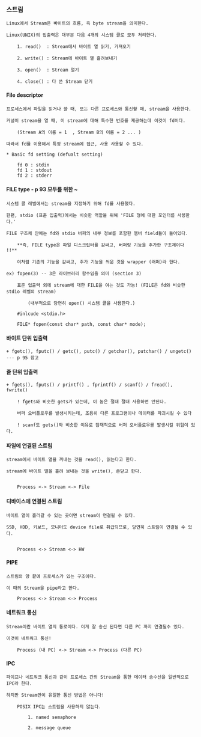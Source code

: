 ### 스트림

	Linux에서 Stream은 바이트의 흐름, 즉 byte stream을 의미한다.

	Linux(UNIX)의 입출력은 대부분 다음 4개의 시스템 콜로 모두 처리한다.

		1. read()  : Stream에서 바이트 열 읽기, 가져오기 

		2. write() : Stream에 바이트 열 흘려보내기

		3. open()  : Stream 열기

		4. close() : 다 쓴 Stream 닫기


#### File descriptor 

	프로세스에서 파일을 읽거나 쓸 때, 또는 다른 프로세스와 통신할 때, stream을 사용한다. 

	커널이 stream을 열 때, 이 stream에 대해 특수한 번호를 제공하는데 이것이 fd이다.

		(Stream A의 이름 = 1  , Stream B의 이름 = 2 ... ) 

	따라서 fd를 이용해서 특정 stream에 접근, 사용 사용할 수 있다.

	* Basic fd setting (defualt setting)

		fd 0 : stdin
		fd 1 : stdout
		fd 2 : stderr 


#### FILE type - p 93 모두를 위한 ~

	시스템 콜 레벨에서는 stream을 지정하기 위해 fd를 사용했다.

	한편, stdio (표준 입출력)에서는 비슷한 역할을 위해 'FILE 형에 대한 포인터를 사용한다.'

	FILE 구조체 안에는 fd와 stdio 버퍼의 내부 정보를 포함한 멤버 field들이 들어있다.

		**즉, FILE type은 파일 디스크립터를 감싸고, 버퍼링 기능을 추가한 구조체이다 !!**

		이처럼 기존의 기능을 감싸고, 추가 기능을 씌운 것을 wrapper (래퍼)라 한다. 

	ex) fopen(3) -- 3은 라이브러리 함수임을 의미 (section 3)

		표준 입출력 외에 stream에 대한 FILE을 여는 것도 가능! (FILE은 fd와 비슷한 stdio 레벨의 stream)

			(내부적으로 당연히 open() 시스템 콜을 사용한다.)

		#inlcude <stdio.h> 

		FILE* fopen(const char* path, const char* mode);

#### 바이트 단위 입출력

	+ fgetc(), fputc() / getc(), putc() / getchar(), putchar() / ungetc() --- p 95 참고 

#### 줄 단위 입출력

	+ fgets(), fputs() / printf() , fprintf() / scanf() / fread(), fwrite()

		! fgets와 비슷한 gets가 있는데, 이 놈은 절대 절대 사용하면 안된다.

		버퍼 오버플로우를 발생시키는데, 조용히 다른 프로그램이나 데이터를 파괴시킬 수 있다

		! scanf도 gets()와 비슷한 이유로 잠재적으로 버퍼 오버플로우를 발생시킬 위험이 있다.

#### 파일에 연결된 스트림

	stream에서 바이트 열을 꺼내는 것을 read(), 읽는다고 한다.
	
	stream에 바이트 열을 흘려 보내는 것을 write(), 쓴닫고 한다. 


		Process <-> Stream <-> File

#### 디바이스에 연결된 스트림

	바이트 열이 흘러갈 수 있는 곳이면 stream이 연결될 수 있다.

	SSD, HDD, 키보드, 모니터도 device file로 취급되므로, 당연히 스트림이 연결될 수 있다.

	
		Process <-> Stream <-> HW 

 #### PIPE

	스트림의 양 끝에 프로세스가 있는 구조이다.

	이 때의 Stream을 pipe라고 한다.

		Process <-> Stream <-> Process

#### 네트워크 통신

	Stream이란 바이트 열의 통로이다. 이게 잘 송신 된다면 다른 PC 까지 연결될수 있다.

	이것이 네트워크 통신!

		Process (내 PC) <-> Stream <-> Process (다른 PC)

#### IPC

	파이프나 네트워크 통신과 같이 프로세스 간의 Stream을 통한 데이터 송수신을 일반적으로 IPC라 한다.

	하지만 Stream만이 유일한 통신 방법은 아니다!

		POSIX IPC는 스트림을 사용하지 않는다.

			1. named semaphore
	
			2. message queue 

	
